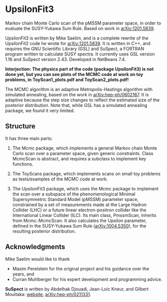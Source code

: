 UpsilonFit3
===========

Markov chain Monte Carlo scan of the pMSSM parameter space, in order to evaluate the SUSY-Yukawa Sum Rule.  Based on work in [arXiv:1201.5839](http://arxiv.org/abs/1201.5839).

UpsilonFit3 is written by Mike Saelim, and is a complete rewrite of the UpsilonFit2 code he wrote for [arXiv:1201.5839](http://arxiv.org/abs/1201.5839).  It is written in C++, and requires the GNU Scientific Library (GSL) and SuSpect, a FORTRAN program written to calculate SUSY spectra.  It currently uses GSL version 1.16 and SuSpect version 2.43.  Developed in NetBeans 7.4.


**Interjection: The physics part of the code (package UpsilonFit3) is not done yet, but you can see plots of the MCMC code at work on toy problems, in ToyScan1_plots.pdf and ToyScan2_plots.pdf!**


The MCMC algorithm is an adaptive Metropolis-Hastings algorithm with simulated annealing, based on the work in [arXiv:hep-ph/0602187](http://arxiv.org/abs/hep-ph/0602187).  It is adaptive because the step size changes to reflect the estimated size of the posterior distribution.  Note that, while GSL has a simulated annealing package, we found it very limited.





Structure
---------

It has three main parts:

1. The Mcmc package, which implements a general Markov chain Monte Carlo scan over a parameter space, given generic constraints.  Class McmcScan is abstract, and requires a subclass to implement key functions.

2. The ToyScans package, which implements scans on small toy problems as tests/examples of the MCMC code at work.

3. The UpsilonFit3 package, which uses the Mcmc package to implement the scan over a subspace of the phenomenological Minimal Supersymmetric Standard Model (pMSSM) parameter space, constrained by a set of measurements made at the Large Hadron Collider (LHC) or a future linear electron-positron collider like the International Linear Collider (ILC).  Its main class, PmssmScan, inherits from Mcmc::McmcScan.  It also calculates the Upsilon parameter, defined in the SUSY-Yukawa Sum Rule ([arXiv:1004.5350](http://arxiv.org/abs/1004.5350)), for the resulting posterior distribution.








Acknowledgments
---------------
Mike Saelim would like to thank 
* Maxim Perelstein for the original project and his guidance over the years, and
* Curran Muhlberger for his expert development and programming advice.

**SuSpect** is written by Abdelhak Djouadi, Jean-Loic Kneur, and Gilbert Moultaka: [website](http://www.coulomb.univ-montp2.fr/perso/jean-loic.kneur/Suspect/), [arXiv:hep-ph/0211331](http://arxiv.org/abs/hep-ph/0211331).
